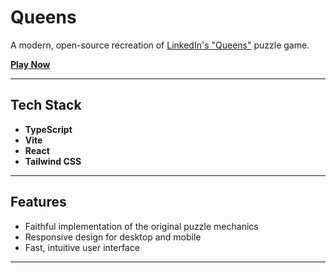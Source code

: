 # Queens

A modern, open-source recreation of [LinkedIn's "Queens"](https://www.linkedin.com/games/queens/) puzzle game.

[**Play Now**](https://peterhancock.github.io/queens/)

---

## Tech Stack

- **TypeScript**
- **Vite**
- **React**
- **Tailwind CSS**

---

## Features

- Faithful implementation of the original puzzle mechanics
- Responsive design for desktop and mobile
- Fast, intuitive user interface

---
